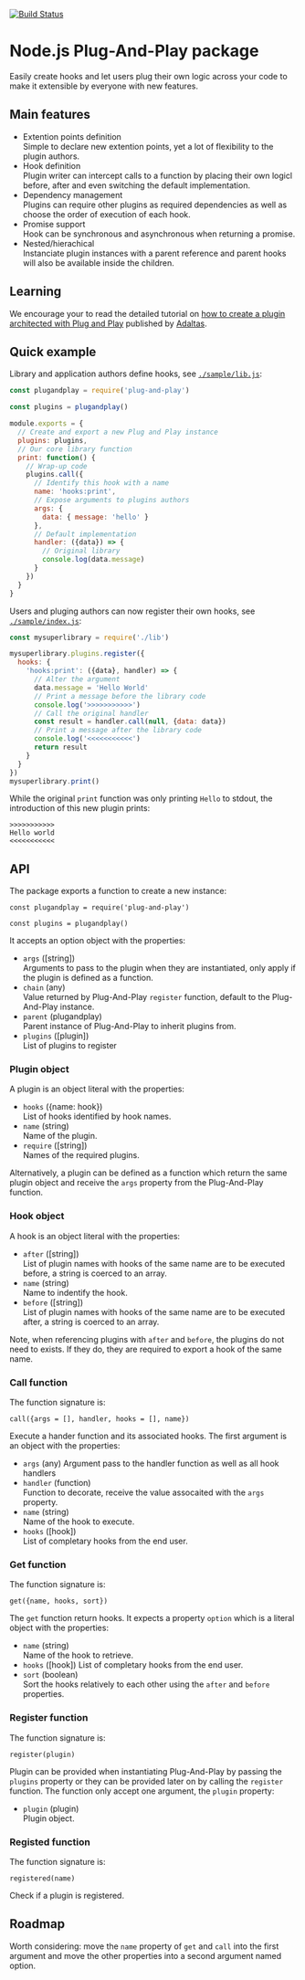 
[![Build Status](https://secure.travis-ci.org/adaltas/node-plug-and-play.svg)](http://travis-ci.org/adaltas/node-plug-and-play)

# Node.js Plug-And-Play package

Easily create hooks and let users plug their own logic across your code to make it extensible by everyone with new features.

## Main features 

* Extention points definition   
  Simple to declare new extention points, yet a lot of flexibility to the plugin authors.
* Hook definition   
  Plugin writer can intercept calls to a function by placing their own logicl before, after and even switching the default implementation.
* Dependency management   
  Plugins can require other plugins as required dependencies as well as choose the order of execution of each hook.
* Promise support   
  Hook can be synchronous and asynchronous when returning a promise.
* Nested/hierachical   
  Instanciate plugin instances with a parent reference and parent hooks will also be available inside the children.

## Learning

We encourage your to read the detailed tutorial on [how to create a plugin architected with Plug and Play](https://www.adaltas.com/en/2020/08/28/node-js-plugin-architecture/) published by [Adaltas](https://www.adaltas.com).

## Quick example

Library and application authors define hooks, see [`./sample/lib.js`](https://github.com/adaltas/node-plug-and-play/blob/master/sample/lib.js):

```js
const plugandplay = require('plug-and-play')

const plugins = plugandplay()

module.exports = {
  // Create and export a new Plug and Play instance
  plugins: plugins,
  // Our core library function
  print: function() {
    // Wrap-up code
    plugins.call({
      // Identify this hook with a name
      name: 'hooks:print',
      // Expose arguments to plugins authors
      args: {
        data: { message: 'hello' }
      },
      // Default implementation
      handler: ({data}) => {
        // Original library
        console.log(data.message)
      }
    })
  }
}
```

Users and pluging authors can now register their own hooks, see [`./sample/index.js`](https://github.com/adaltas/node-plug-and-play/blob/master/sample/error.js):

```js
const mysuperlibrary = require('./lib')

mysuperlibrary.plugins.register({
  hooks: {
    'hooks:print': ({data}, handler) => {
      // Alter the argument
      data.message = 'Hello World'
      // Print a message before the library code
      console.log('>>>>>>>>>>>')
      // Call the original handler
      const result = handler.call(null, {data: data})
      // Print a message after the library code
      console.log('<<<<<<<<<<<')
      return result
    }
  }
})
mysuperlibrary.print()
```

While the original `print` function was only printing `Hello` to stdout, the introduction of this new plugin prints:

```
>>>>>>>>>>>
Hello world
<<<<<<<<<<<
```

## API

The package exports a function to create a new instance:

```
const plugandplay = require('plug-and-play')

const plugins = plugandplay()
```

It accepts an option object with the properties:

* `args` ([string])   
  Arguments to pass to the plugin when they are instantiated, only apply if the plugin is defined as a function.
* `chain` (any)   
  Value returned by Plug-And-Play `register` function, default to the Plug-And-Play instance.
* `parent` (plugandplay)   
  Parent instance of Plug-And-Play to inherit plugins from.
* `plugins` ([plugin])   
  List of plugins to register

### Plugin object

A plugin is an object literal with the properties:

* `hooks` ({name: hook})   
  List of hooks identified by hook names.
* `name` (string)   
  Name of the plugin.
* `require` ([string])   
  Names of the required plugins.

Alternatively, a plugin can be defined as a function which return the same plugin object and receive the `args` property from the Plug-And-Play function.

### Hook object

A hook is an object literal with the properties:

* `after` ([string])   
  List of plugin names with hooks of the same name are to be executed before, a
  string is coerced to an array.
* `name` (string)   
  Name to indentify the hook.
* `before` ([string])   
  List of plugin names with hooks of the same name are to be executed after, a string is coerced to an array.

Note, when referencing plugins with `after` and `before`, the plugins do not need to exists. If they do, they are required to export a hook of the same name.

### Call function

The function signature is:

```
call({args = [], handler, hooks = [], name})
```

Execute a hander function and its associated hooks. The first argument is an object with the properties:

* `args` (any)
  Argument pass to the handler function as well as all hook handlers
* `handler` (function)   
  Function to decorate, receive the value assocaited with the `args` property.
* `name` (string)   
  Name of the hook to execute.
* `hooks` ([hook])   
  List of completary hooks from the end user.

### Get function

The function signature is:

```
get({name, hooks, sort})
```

The `get` function return hooks. It expects a property `option` which is a literal object with the properties:

* `name` (string)   
  Name of the hook to retrieve.
* `hooks` ([hook])
  List of completary hooks from the end user.
* `sort` (boolean)   
  Sort the hooks relatively to each other using the `after` and `before` properties.

### Register function

The function signature is:

```
register(plugin)
```

Plugin can be provided when instantiating Plug-And-Play by passing the `plugins` property or they can be provided later on by calling the `register` function. The function only accept one argument, the `plugin` property:

* `plugin` (plugin)   
  Plugin object.

### Registed function

The function signature is:

```
registered(name)
```

Check if a plugin is registered.

## Roadmap

Worth considering: move the `name` property of `get` and `call` into the first argument and move the other properties into a second argument named option.
